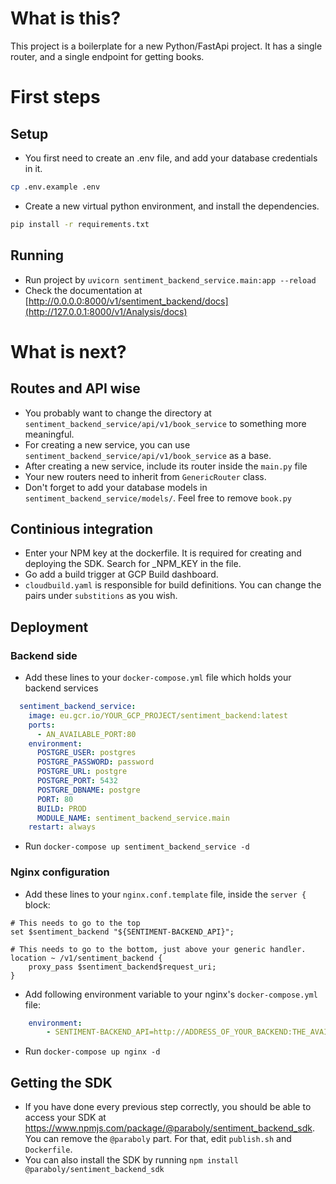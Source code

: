 # What is this?
This project is a boilerplate for a new Python/FastApi project. It has a single router, and a single endpoint for getting books.
# First steps
## Setup
- You first need to create an .env file, and add your database credentials in it.
```bash
cp .env.example .env
```
- Create a new virtual python environment, and install the dependencies.
```bash
pip install -r requirements.txt
```
## Running
- Run project by `uvicorn sentiment_backend_service.main:app --reload`
- Check the documentation at [http://0.0.0.0:8000/v1/sentiment_backend/docs](http://127.0.0.1:8000/v1/Analysis/docs)

# What is next?
## Routes and API wise
- You probably want to change the directory at `sentiment_backend_service/api/v1/book_service` to something more meaningful.
- For creating a new service, you can use `sentiment_backend_service/api/v1/book_service` as a base.
- After creating a new service, include its router inside the `main.py` file
- Your new routers need to inherit from `GenericRouter` class.
- Don't forget to add your database models in `sentiment_backend_service/models/`. Feel free to remove `book.py`

## Continious integration
- Enter your NPM key at the dockerfile. It is required for creating and deploying the SDK. Search for _NPM_KEY in the file.
- Go add a build trigger at GCP Build dashboard.
- `cloudbuild.yaml` is responsible for build definitions. You can change the pairs under `substitions` as you wish.
  
## Deployment
### Backend side
- Add these lines to your `docker-compose.yml` file which holds your backend services
```yaml
  sentiment_backend_service:
    image: eu.gcr.io/YOUR_GCP_PROJECT/sentiment_backend:latest
    ports:
      - AN_AVAILABLE_PORT:80
    environment:
      POSTGRE_USER: postgres
      POSTGRE_PASSWORD: password
      POSTGRE_URL: postgre
      POSTGRE_PORT: 5432
      POSTGRE_DBNAME: postgre
      PORT: 80
      BUILD: PROD
      MODULE_NAME: sentiment_backend_service.main
    restart: always

```
- Run `docker-compose up sentiment_backend_service -d`

### Nginx configuration
- Add these lines to your `nginx.conf.template` file, inside the `server {` block:
```nginx
# This needs to go to the top
set $sentiment_backend "${SENTIMENT-BACKEND_API}";

# This needs to go to the bottom, just above your generic handler.
location ~ /v1/sentiment_backend {
    proxy_pass $sentiment_backend$request_uri;
}
```
- Add following environment variable to your nginx's `docker-compose.yml` file:
```yaml
    environment:
        - SENTIMENT-BACKEND_API=http://ADDRESS_OF_YOUR_BACKEND:THE_AVAILABLE_PORT_YOU_HAVE_SET_IN_DOCKER_COMPOSE
```
- Run `docker-compose up nginx -d`

## Getting the SDK
- If you have done every previous step correctly, you should be able to access your SDK at https://www.npmjs.com/package/@paraboly/sentiment_backend_sdk. You can remove the `@paraboly` part. For that, edit `publish.sh` and `Dockerfile`.
- You can also install the SDK by running `npm install @paraboly/sentiment_backend_sdk`
